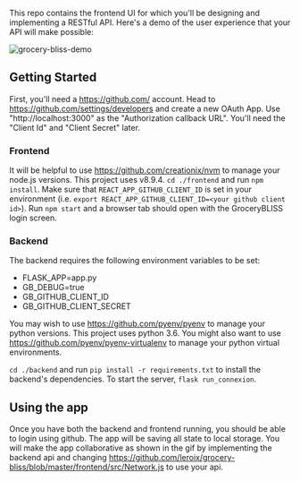 This repo contains the frontend UI for which you'll be designing and implementing a RESTful API. Here's a demo of the user experience that your API will make possible:

![grocery-bliss-demo](https://user-images.githubusercontent.com/520209/32475530-72a75b22-c32f-11e7-8b41-70d9e96f5297.gif)


## Getting Started
First, you'll need a https://github.com/ account. Head to https://github.com/settings/developers and create a new OAuth App. Use "http://localhost:3000" as the "Authorization callback URL". You'll need the "Client Id" and "Client Secret" later.

### Frontend
It will be helpful to use https://github.com/creationix/nvm to manage your node.js versions. This project uses v8.9.4. `cd ./frontend` and run `npm install`. Make sure that `REACT_APP_GITHUB_CLIENT_ID` is set in your environment (i.e. `export REACT_APP_GITHUB_CLIENT_ID=<your github client id>`). Run `npm start` and a browser tab should open with the GroceryBLISS login screen.

### Backend
The backend requires the following environment variables to be set:
 - FLASK_APP=app.py
 - GB_DEBUG=true
 - GB_GITHUB_CLIENT_ID
 - GB_GITHUB_CLIENT_SECRET

You may wish to use https://github.com/pyenv/pyenv to manage your python versions. This project uses python 3.6. You might also want to use https://github.com/pyenv/pyenv-virtualenv to manage your python virtual environments.

`cd ./backend` and run `pip install -r requirements.txt` to install the backend's dependencies. To start the server, `flask run_connexion`.


## Using the app
Once you have both the backend and frontend running, you should be able to login using github. The app will be saving all state to local storage. You will make the app collaborative as shown in the gif by implementing the backend api and changing https://github.com/leroix/grocery-bliss/blob/master/frontend/src/Network.js to use your api.

